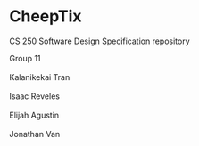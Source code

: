# CheepTix
CS 250 Software Design Specification repository

Group 11 <br />   
Kalanikekai Tran <br />   
Isaac Reveles <br />   
Elijah Agustin <br />   
Jonathan Van <br />   
